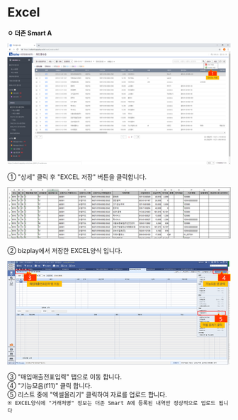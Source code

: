 # Excel

**ㅇ 더존 Smart A** 

![\[&#xADF8;&#xB9BC;1\] EXCEL &#xC800;&#xC7A5;](../../.gitbook/assets/image%20%28193%29.png)

  ① "상세" 클릭 후 "EXCEL 저장" 버튼을 클릭합니다.

![\[&#xADF8;&#xB9BC;2\] EXCEL &#xC591;&#xC2DD;](../../.gitbook/assets/image%20%2849%29.png)

  ② bizplay에서 저장한 EXCEL양식 입니다.

![\[&#xADF8;&#xB9BC;3\] &#xB354;&#xC874; Smart A](../../.gitbook/assets/image%20%2866%29.png)

   ③ "매입매출전표입력" 탭으로 이동 합니다.  
   ④ "기능모음\(f11\)" 클릭 합니다.  
   ⑤ 리스트 중에 "엑셀올리기" 클릭하여 자료를 업로드 합니다.   
    `※ EXCEL양식에 "거래처명" 정보는 더존 Smart A에 등록된 내역만 정상적으로 업로드 됩니다`

